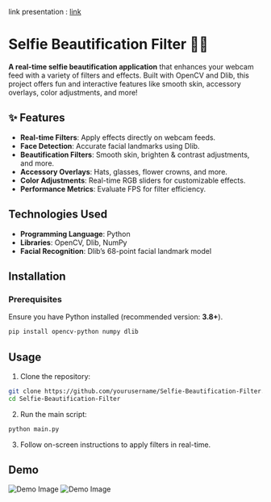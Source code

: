 link presentation : [link](https://husteduvn-my.sharepoint.com/:v:/g/personal/lan_lethi1_hust_edu_vn/ERfgyphqLwpIndve2H8Lb3EB3b9DMFXi5kLmqHtAHYnCzw?nav=eyJyZWZlcnJhbEluZm8iOnsicmVmZXJyYWxBcHAiOiJPbmVEcml2ZUZvckJ1c2luZXNzIiwicmVmZXJyYWxBcHBQbGF0Zm9ybSI6IldlYiIsInJlZmVycmFsTW9kZSI6InZpZXciLCJyZWZlcnJhbFZpZXciOiJNeUZpbGVzTGlua0NvcHkifX0&e=VfPNQA)

# Selfie Beautification Filter 🎥✨

**A real-time selfie beautification application** that enhances your webcam feed with a variety of filters and effects. Built with OpenCV and Dlib, this project offers fun and interactive features like smooth skin, accessory overlays, color adjustments, and more!
## ✨ Features

- **Real-time Filters**: Apply effects directly on webcam feeds.
- **Face Detection**: Accurate facial landmarks using Dlib.
- **Beautification Filters**: Smooth skin, brighten & contrast adjustments, and more. 
- **Accessory Overlays**: Hats, glasses, flower crowns, and more.
- **Color Adjustments**: Real-time RGB sliders for customizable effects.
- **Performance Metrics**: Evaluate FPS for filter efficiency.

## Technologies Used
- **Programming Language**: Python
- **Libraries**: OpenCV, Dlib, NumPy
- **Facial Recognition**: Dlib’s 68-point facial landmark model

## Installation
### Prerequisites
Ensure you have Python installed (recommended version: **3.8+**).

```bash
pip install opencv-python numpy dlib
```

## Usage
1. Clone the repository:
```bash
git clone https://github.com/yourusername/Selfie-Beautification-Filter.git
cd Selfie-Beautification-Filter
```
2. Run the main script:
```bash
python main.py
```
3. Follow on-screen instructions to apply filters in real-time.

## Demo
![Demo Image](images/ha.jpg)
![Demo Image](images/huong.png)